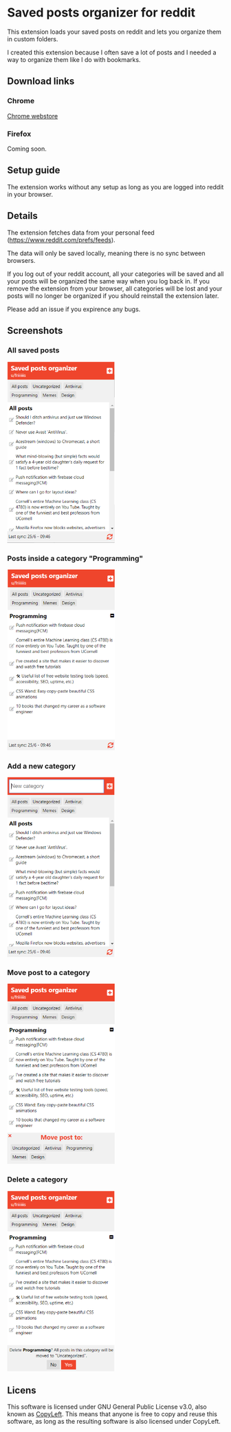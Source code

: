 # Saved posts organizer for reddit

This extension loads your saved posts on reddit and lets you organize them in custom folders.

I created this extension because I often save a lot of posts and I needed a way to organize them like I do with bookmarks.

## Download links

### Chrome

[Chrome webstore](https://chrome.google.com/webstore/detail/reddit-saved-posts-organi/bcmoplghilkcbmmnkccgffbofkkdkhnd/)

### Firefox

Coming soon.

## Setup guide

The extension works without any setup as long as you are logged into reddit in your browser. 

## Details

The extension fetches data from your personal feed (https://www.reddit.com/prefs/feeds).

The data will only be saved locally, meaning there is no sync between browsers.

If you log out of your reddit account, all your categories will be saved and all your posts will be organized the same way when you log back in. If you remove the extension from your browser, all categories will be lost and your posts will no longer be organized if you should reinstall the extension later.

Please add an issue if you expirence any bugs.

## Screenshots

### All saved posts

<img src="src/images/readme/allposts.png" width="250">

### Posts inside a category "Programming"

<img src="src/images/readme/programming.png" width="250">

### Add a new category

<img src="src/images/readme/addcategory.png" width="250">

### Move post to a category

<img src="src/images/readme/moveposts.png" width="250">

### Delete a category

<img src="src/images/readme/deletecategory.png" width="250">

## Licens 

This software is licensed under GNU General Public License v3.0, also known as [CopyLeft](https://en.wikipedia.org/wiki/Copyleft). This means that anyone is free to copy and reuse this software, as long as the resulting software is also licensed under CopyLeft.
